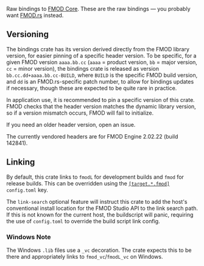 Raw bindings to [FMOD Core](https://fmod.com/core). These are the raw
bindings — you probably want [FMOD.rs](https://lib.rs/fmod-rs) instead.

## Versioning

The bindings crate has its version derived directly from the FMOD library
version, for easier pinning of a specific header version. To be specific, for
a given FMOD version `aaaa.bb.cc` (`aaaa` = product version, `bb` = major
version, `cc` = minor version), the bindings crate is released as version
`bb.cc.dd+aaaa.bb.cc-BUILD`, where `BUILD` is the specific FMOD build version,
and `dd` is an FMOD.rs-specific patch number, to allow for bindings updates if
necessary, though these are expected to be quite rare in practice.

In application use, it is recommended to pin a specific version of this crate.
FMOD checks that the header version matches the dynamic library version, so if
a version mismatch occurs, FMOD will fail to initialize.

If you need an older header version, open an issue.

The currently vendored headers are for FMOD Engine 2.02.22 (build 142841).

## Linking

By default, this crate links to `fmodL` for development builds and
`fmod` for release builds. This can be overridden using the
[`[target.*.fmod]`][links] `config.toml` key.

[links]: https://doc.rust-lang.org/cargo/reference/build-scripts.html#overriding-build-scripts

The `link-search` optional feature will instruct this crate to add the host's
conventional install location for the FMOD Studio API to the link search path.
If this is not known for the current host, the buildscript will panic,
requiring the use of `config.toml` to override the build script link config.

### Windows Note

The Windows `.lib` files use a `_vc` decoration. The crate expects this to be
there and appropriately links to `fmod_vc`/`fmodL_vc` on Windows.
